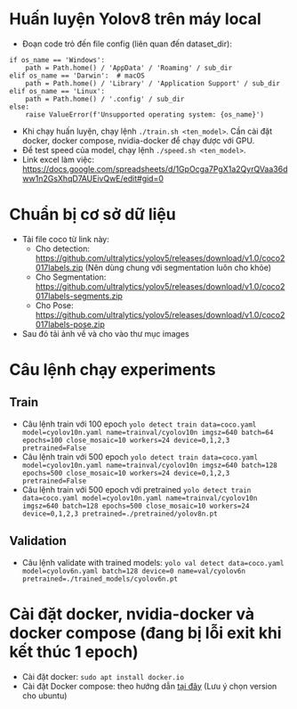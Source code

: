 <!---# Ultralytics YOLO 🚀, AGPL-3.0 license
# COCO 2017 dataset http://cocodataset.org by Microsoft
# Example usage: yolo train data=coco.yaml
# parent
# ├── ultralytics
# └── datasets
#     └── coco  ← downloads here (20.1 GB)-->
# Huấn luyện Yolov8 trên máy local

- Đoạn code trỏ đến file config (liên quan đến dataset_dir):
```
if os_name == 'Windows':
    path = Path.home() / 'AppData' / 'Roaming' / sub_dir
elif os_name == 'Darwin':  # macOS
    path = Path.home() / 'Library' / 'Application Support' / sub_dir
elif os_name == 'Linux':
    path = Path.home() / '.config' / sub_dir
else:
    raise ValueError(f'Unsupported operating system: {os_name}')
```
- Khi chạy huấn luyện, chạy lệnh ```./train.sh <ten_model>```. Cần cài đặt docker, docker compose, nvidia-docker để chạy được với GPU.
- Để test speed của model, chạy lệnh ```./speed.sh <ten_model>```.
- Link excel làm việc: https://docs.google.com/spreadsheets/d/1GpOcga7PgX1a2QyrQVaa36dww1n2GsXhqD7AUEivQwE/edit#gid=0

# Chuẩn bị cơ sở dữ liệu
- Tải file coco từ link này:
    - Cho detection: https://github.com/ultralytics/yolov5/releases/download/v1.0/coco2017labels.zip (Nên dùng chung với segmentation luôn cho khỏe)
    - Cho Segmentation: https://github.com/ultralytics/yolov5/releases/download/v1.0/coco2017labels-segments.zip
    - Cho Pose: https://github.com/ultralytics/yolov5/releases/download/v1.0/coco2017labels-pose.zip
- Sau đó tải ảnh về và cho vào thư mục images

# Câu lệnh chạy experiments
## Train
- Câu lệnh train với 100 epoch
```yolo detect train data=coco.yaml model=cyolov10n.yaml name=trainval/cyolov10n imgsz=640 batch=64 epochs=100 close_mosaic=10 workers=24 device=0,1,2,3 pretrained=False```
- Câu lệnh train với 500 epoch
```yolo detect train data=coco.yaml model=cyolov10n.yaml name=trainval/cyolov10n imgsz=640 batch=128 epochs=500 close_mosaic=10 workers=24 device=0,1,2,3 pretrained=False```
- Câu lệnh train với 500 epoch với pretrained
```yolo detect train data=coco.yaml model=cyolov10n.yaml name=trainval/cyolov10n imgsz=640 batch=128 epochs=500 close_mosaic=10 workers=24 device=0,1,2,3 pretrained=./pretrained/yolov8n.pt```
## Validation
- Câu lệnh validate with trained models:
```yolo val detect data=coco.yaml model=cyolov6n.yaml batch=128 device=0 name=val/cyolov6n pretrained=./trained_models/cyolov6n.pt```

# Cài đặt docker, nvidia-docker và docker compose (đang bị lỗi exit khi kết thúc 1 epoch)
- Cài đặt docker: ```sudo apt install docker.io```
- Cài đặt Docker compose: theo hướng dẫn [tại đây](https://www.digitalocean.com/community/tutorials/how-to-install-and-use-docker-compose-on-ubuntu-22-04) (Lưu ý chọn version cho ubuntu)